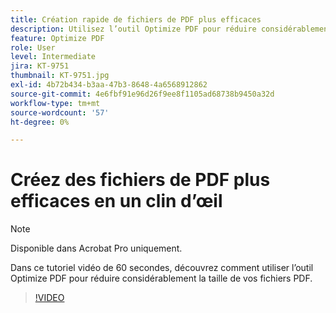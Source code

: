 ```yaml
---
title: Création rapide de fichiers de PDF plus efficaces
description: Utilisez l’outil Optimize PDF pour réduire considérablement la taille de vos fichiers de PDF
feature: Optimize PDF
role: User
level: Intermediate
jira: KT-9751
thumbnail: KT-9751.jpg
exl-id: 4b72b434-b3aa-47b3-8648-4a6568912862
source-git-commit: 4e6fbf91e96d26f9ee8f1105ad68738b9450a32d
workflow-type: tm+mt
source-wordcount: '57'
ht-degree: 0%

---
```


# Créez des fichiers de PDF plus efficaces en un clin d’œil

>[!NOTE]
>
>Disponible dans Acrobat Pro uniquement.

Dans ce tutoriel vidéo de 60 secondes, découvrez comment utiliser l’outil Optimize PDF pour réduire considérablement la taille de vos fichiers PDF.

>[!VIDEO](https://video.tv.adobe.com/v/340077?quality=12&learn=on&hidetitle=true)
